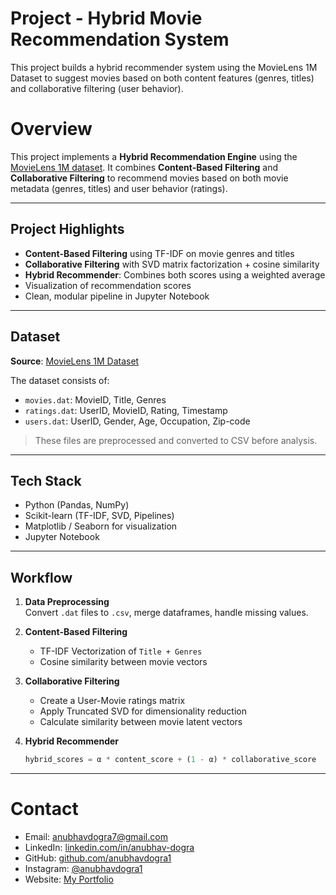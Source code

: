 # Project - Hybrid Movie Recommendation System
This project builds a hybrid recommender system using the MovieLens 1M Dataset to suggest movies based on both content features (genres, titles) and collaborative filtering (user behavior).

# Overview

This project implements a **Hybrid Recommendation Engine** using the [MovieLens 1M dataset](https://grouplens.org/datasets/movielens/1m/). It combines **Content-Based Filtering** and **Collaborative Filtering** to recommend movies based on both movie metadata (genres, titles) and user behavior (ratings).

---

## Project Highlights

- **Content-Based Filtering** using TF-IDF on movie genres and titles
- **Collaborative Filtering** with SVD matrix factorization + cosine similarity
- **Hybrid Recommender**: Combines both scores using a weighted average
- Visualization of recommendation scores
- Clean, modular pipeline in Jupyter Notebook

---

## Dataset

**Source**: [MovieLens 1M Dataset](https://grouplens.org/datasets/movielens/1m/)

The dataset consists of:
- `movies.dat`: MovieID, Title, Genres
- `ratings.dat`: UserID, MovieID, Rating, Timestamp
- `users.dat`: UserID, Gender, Age, Occupation, Zip-code

> These files are preprocessed and converted to CSV before analysis.

---

## Tech Stack

- Python (Pandas, NumPy)
- Scikit-learn (TF-IDF, SVD, Pipelines)
- Matplotlib / Seaborn for visualization
- Jupyter Notebook

---

## Workflow

1. **Data Preprocessing**  
   Convert `.dat` files to `.csv`, merge dataframes, handle missing values.

2. **Content-Based Filtering**  
   - TF-IDF Vectorization of `Title + Genres`
   - Cosine similarity between movie vectors

3. **Collaborative Filtering**  
   - Create a User-Movie ratings matrix
   - Apply Truncated SVD for dimensionality reduction
   - Calculate similarity between movie latent vectors

4. **Hybrid Recommender**  
   ```python
   hybrid_scores = α * content_score + (1 - α) * collaborative_score

---

# Contact

- Email: [anubhavdogra7@gmail.com](mailto:anubhavdogra7@gmail.com)
- LinkedIn: [linkedin.com/in/anubhav-dogra](https://www.linkedin.com/in/anubhav-dogra/)
- GitHub: [github.com/anubhavdogra1](https://github.com/anubhavdogra1)
- Instagram: [@anubhavdogra1](https://www.instagram.com/anubhavdogra1/)
- Website: [My Portfolio](https://fuschia-yak-f61.notion.site/Anubhav-Dogra-211d6dc537bf8027bfe3ebdf322032ec)
